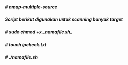 <h5># nmap-multiple-source </h5>
<h5>Script berikut digunakan untuk scanning banyak target </h5>

<h5># sudo chmod +x _namafile.sh_ </h5>
<h5># touch ipcheck.txt </h5>
<h5># ./namafile.sh </h5>

